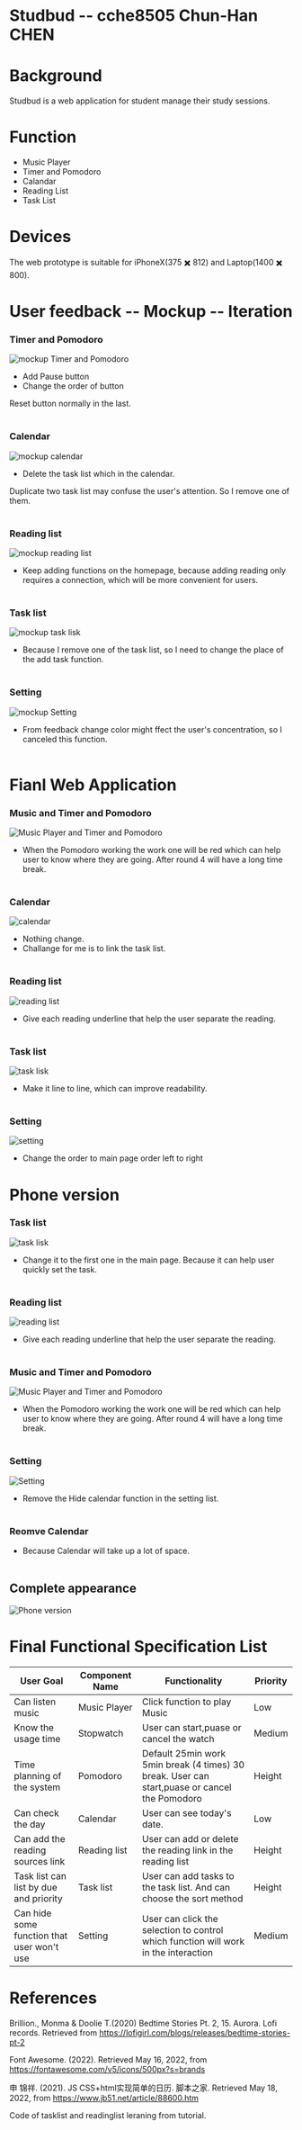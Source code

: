 # Studbud -- cche8505 Chun-Han CHEN

# Background
Studbud is a web application for student manage their study sessions.

# Function
* Music Player
* Timer and Pomodoro
* Calandar
* Reading List
* Task List

# Devices
The web prototype is suitable for iPhoneX(375 ✖️ 812) and Laptop(1400 ✖️ 800).

# User feedback -- Mockup -- Iteration
### Timer and Pomodoro
![mockup Timer and Pomodoro](readme/mtimer.png)
* Add Pause button
* Change the order of button

Reset button normally in the last.
<br><br>

### Calendar
![mockup calendar](readme/mcalendar.png)
* Delete the task list which in the calendar.

Duplicate two task list may confuse the user's attention. So I remove one of them.
<br><br>

### Reading list
![mockup reading list](readme/mreadinglist.png)
* Keep adding functions on the homepage, because adding reading only requires a connection, which will be more convenient for users.
<br><br>

### Task list
![mockup task lisk](readme/mtasklist.png)
* Because I remove one of the task list, so I need to change the place of the add task function.
<br><br>

### Setting
![mockup Setting](readme/msetting.png)
* From feedback change color might ffect the user's concentration, so I canceled this function.
<br><br>


# Fianl Web Application
### Music and Timer and Pomodoro
![Music Player and Timer and Pomodoro](readme/Timer.png)
* When the Pomodoro working the work one will be red which can help user to know where they are going. After round 4 will have a long time break.
<br><br>

### Calendar
![calendar](readme/calendar.png)
* Nothing change.
* Challange for me is to link the task list.
<br><br>

### Reading list
![reading list](readme/readinglist.png)
* Give each reading underline that help the user separate the reading.
<br><br>

### Task list
![task lisk](readme/tasklist.png)
* Make it line to line, which can improve readability.
<br><br>

### Setting
![setting](readme/setting.png)
* Change the order to main page order left to right

# Phone version
### Task list
![task lisk](readme/ptasklist.png)
* Change it to the first one in the main page. Because it can help user quickly set the task.
<br><br>

### Reading list
![reading list](readme/preadinglist.png)
* Give each reading underline that help the user separate the reading.
<br><br>

### Music and Timer and Pomodoro
![Music Player and Timer and Pomodoro](readme/pTimer.png)
* When the Pomodoro working the work one will be red which can help user to know where they are going. After round 4 will have a long time break.
<br><br>

### Setting
![Setting](readme/psetting.png)
* Remove the Hide calendar function in the setting list.
<br><br>

### Reomve Calendar
* Because Calendar will take up a lot of space.
<br><br>

## Complete appearance
![Phone version](readme/Phoneversion.png)

# Final Functional Specification List

| User Goal | Component Name | Functionality | Priority |
| --- | --- | --- | --- |
| Can listen music | Music Player | Click function to play Music | Low |
| Know the usage time | Stopwatch | User can start,puase or cancel the watch | Medium|
| Time planning of the system | Pomodoro | Default 25min work 5min break (4 times) 30 break. User can start,puase or cancel the Pomodoro | Height |
| Can check the day | Calendar| User can see today's date.  | Low |
| Can add the reading sources link | Reading list | User can add or delete the reading link in the reading list| Height |
| Task list can list by due and priority| Task list| User can add tasks to the task list. And can choose the sort method | Height |
| Can hide some function that user won't use | Setting | User can click the selection to control which function will work in the interaction | Medium |

# References

Brillion., Monma & Doolie T.(2020) Bedtime Stories Pt. 2, 15. Aurora. Lofi records. Retrieved from https://lofigirl.com/blogs/releases/bedtime-stories-pt-2

Font Awesome. (2022). Retrieved May 16, 2022, from https://fontawesome.com/v5/icons/500px?s=brands 

申 锦祥. (2021). JS CSS+html实现简单的日历. 脚本之家. Retrieved May 18, 2022, from https://www.jb51.net/article/88600.htm 

Code of tasklist and readinglist leraning from tutorial.